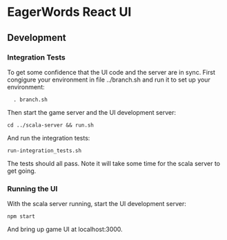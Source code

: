 
# EagerWords React UI

## Development

### Integration Tests

To get some confidence that the UI code and the server are in sync. First
congigure your environment in file ../branch.sh and run it to set up your
environment:

```
  . branch.sh

```

Then start the game server and the UI development server:

```
cd ../scala-server && run.sh
```

And run the integration tests:

```
run-integration_tests.sh
```

The tests should all pass. Note it will take some time for the scala server to
get going.

### Running the UI

With the scala server running, start the UI development server:

```
npm start
```

And bring up game UI at localhost:3000.


